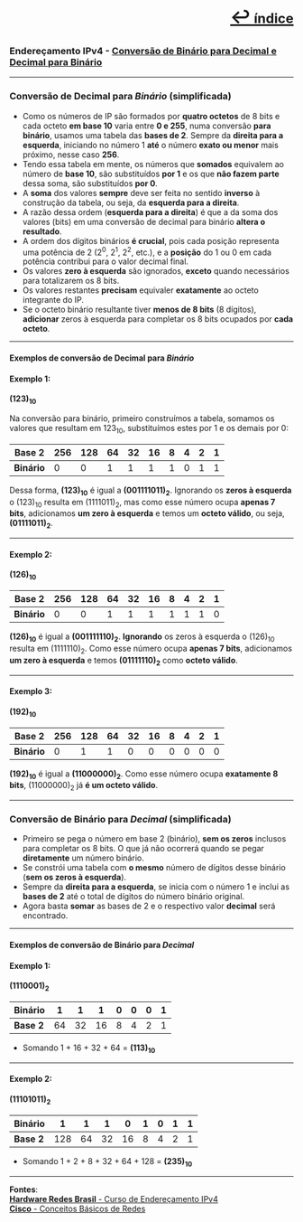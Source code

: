[<p style="text-align:right; font-weight: 710;font-size: 1.5em; margin-right:0;">↩︎<span style="font-size: .75em"> índice</span></p>](../readme.md)
---
### Endereçamento IPv4 - [Conversão de Binário para Decimal e Decimal para Binário](https://www.youtube.com/watch?v=Qs0xC9gDU94&list=PLAp37wMSBouCU49LV0qFbItufigjYk-sp&index=7)
---

### Conversão de Decimal para ***Binário*** (simplificada)

* Como os números de IP são formados por **quatro octetos** de 8 bits e cada octeto **em base 10** varia entre **0 e 255**, numa conversão **para binário**, usamos uma tabela das **bases de 2**. Sempre da **direita para a esquerda**, iniciando no número 1 **até** o número **exato ou menor** mais próximo, nesse caso **256**.
* Tendo essa tabela em mente, os números que **somados** equivalem ao número de **base 10**, são substituídos **por 1** e os que **não fazem parte** dessa soma, são substituídos **por 0**.
* A **soma** dos valores **sempre** deve ser feita no sentido **inverso** à construção da tabela, ou seja, da **esquerda para a direita**.
* A razão dessa ordem (**esquerda para a direita**) é que a da soma dos valores (bits) em uma conversão de decimal para binário **altera o resultado**.
* A ordem dos dígitos binários **é crucial**, pois cada posição representa uma potência de 2 (2<sup>0</sup>, 2<sup>1</sup>, 2<sup>2</sup>, etc.), e a **posição** do 1 ou 0 em cada potência contribui para o valor decimal final.
* Os valores **zero à esquerda** são ignorados, **exceto** quando necessários para totalizarem os 8 bits.
* Os valores restantes **precisam** equivaler **exatamente** ao octeto integrante do IP.
* Se o octeto binário resultante tiver **menos de 8 bits** (8 dígitos), **adicionar** zeros à esquerda para completar os 8 bits ocupados por **cada octeto**.

---
#### Exemplos de conversão de Decimal para ***Binário***

#### Exemplo 1:
**(123)<sub>10</sub>**

Na conversão para binário, primeiro construímos a tabela, somamos os valores que resultam em 123<sub>10</sub>, substituímos estes por 1 e os demais por 0:

| Base 2 | 256 | 128 | 64 | 32 | 16 | 8 | 4 | 2 | 1 |
| --- | --- | --- | --- | --- | --- | --- | --- | --- | --- |
| **Binário** | 0 | 0 | 1 | 1 | 1 | 1 | 0 | 1 | 1 |

Dessa forma, **(123)<sub>10</sub>** é igual a **(001111011)<sub>2</sub>**. Ignorando os **zeros à esquerda** o (123)<sub>10</sub> resulta em (1111011)<sub>2</sub>, mas como esse número ocupa **apenas 7 bits**, adicionamos **um zero à esquerda** e temos um **octeto válido**, ou seja, **(01111011)<sub>2</sub>**.

---
#### Exemplo 2:
**(126)<sub>10</sub>**

| Base 2 | 256 | 128 | 64 | 32 | 16 | 8 | 4 | 2 | 1 |
| --- | --- | --- | --- | --- | --- | --- | --- | --- | --- |
| **Binário** | 0 | 0 | 1 | 1 | 1 | 1 | 1| 1 | 0 |

**(126)<sub>10</sub>** é igual a **(001111110)<sub>2</sub>**. **Ignorando** os zeros à esquerda o (126)<sub>10</sub> resulta em (1111110)<sub>2</sub>. Como esse número ocupa **apenas 7 bits**, adicionamos **um zero à esquerda** e temos **(01111110)<sub>2</sub>** como **octeto válido**.

---
#### Exemplo 3:
**(192)<sub>10</sub>**

| Base 2 | 256 | 128 | 64 | 32 | 16 | 8 | 4 | 2 | 1 |
| --- | --- | --- | --- | --- | --- | --- | --- | --- | --- |
| **Binário** | 0 | 1 | 1 | 0 | 0 | 0 | 0 | 0 | 0 |

**(192)<sub>10</sub>** é igual a **(11000000)<sub>2</sub>**. Como esse número ocupa **exatamente 8 bits**, (11000000)<sub>2</sub> já **é um octeto válido**.

---
### Conversão de Binário para ***Decimal*** (simplificada)

* Primeiro se pega o número em base 2 (binário), **sem os zeros** inclusos para completar os 8 bits. O que já não ocorrerá quando se pegar **diretamente** um número binário.
* Se constrói uma tabela com **o mesmo** número de dígitos desse binário (**sem os zeros à esquerda**).
* Sempre da **direita para a esquerda**, se inicia com o número 1 e inclui as **bases de 2** até o total de dígitos do número binário original.
* Agora basta **somar** as bases de 2 e o respectivo valor **decimal** será encontrado.

---
#### Exemplos de conversão de Binário para ***Decimal***

#### Exemplo 1:
**(1110001)<sub>2</sub>**

| Binário | 1 | 1 | 1 | 0 | 0 | 0 | 1 |
| --- | --- | --- | --- | --- | --- | --- | --- |
| **Base 2** | 64 | 32 | 16 | 8 | 4 | 2 | 1 |

* Somando 1 + 16 + 32 + 64 = **(113)<sub>10</sub>**

---
#### Exemplo 2:
**(11101011)<sub>2</sub>**

| Binário | 1 | 1 | 1 | 0 | 1 | 0 | 1 | 1 |
| --- | --- | --- | --- | --- | --- | --- | --- | --- |
| **Base 2** | 128 | 64 | 32 | 16 | 8 | 4 | 2 | 1 |

* Somando 1 + 2 + 8 + 32 + 64 + 128 = **(235)<sub>10</sub>**

---		
**Fontes**:  
[**Hardware Redes Brasil** - Curso de Endereçamento IPv4](https://www.youtube.com/playlist?list=PLAp37wMSBouCU49LV0qFbItufigjYk-sp)  
[**Cisco** - Conceitos Básicos de Redes](https://www.netacad.com/pt/courses/networking-basics?courseLang=pt-BR)
